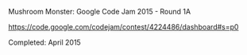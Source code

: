 Mushroom Monster: Google Code Jam 2015 - Round 1A

https://code.google.com/codejam/contest/4224486/dashboard#s=p0

Completed: April 2015
